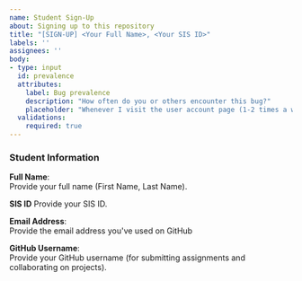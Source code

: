 ```yaml
---
name: Student Sign-Up
about: Signing up to this repository
title: "[SIGN-UP] <Your Full Name>, <Your SIS ID>"
labels: ''
assignees: ''
body:
- type: input
  id: prevalence
  attributes:
    label: Bug prevalence
    description: "How often do you or others encounter this bug?"
    placeholder: "Whenever I visit the user account page (1-2 times a week)"
  validations:
    required: true
---
```


### Student Information

**Full Name**:  
Provide your full name (First Name, Last Name).

**SIS ID**
Provide your SIS ID. 

**Email Address**:  
Provide the email address you've used on GitHub

**GitHub Username**:  
Provide your GitHub username (for submitting assignments and collaborating on projects).
